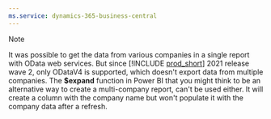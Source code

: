 ```yaml
---
ms.service: dynamics-365-business-central
---
```

> [!NOTE]
> It was possible to get the data from various companies in a single report with OData web services. But since [!INCLUDE [prod_short](prod_short.md)] 2021 release wave 2, only ODataV4 is supported, which doesn't export data from multiple companies. The **$expand** function in Power BI that you might think to be an alternative way to create a multi-company report, can't be used either. It will create a column with the company name but won't populate it with the company data after a refresh.